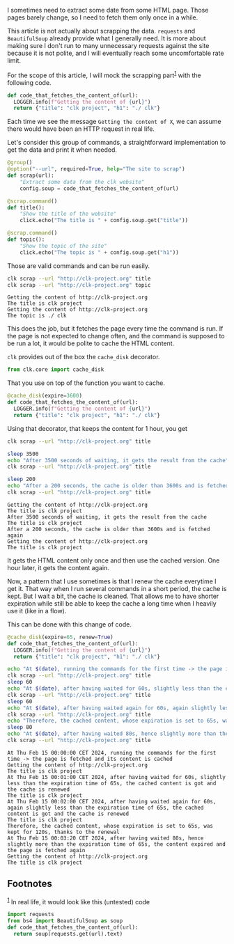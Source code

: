 I sometimes need to extract some date from some HTML page. Those pages barely change, so I need to fetch them only once in a while.

This article is not actually about scrapping the data. `requests` and `BeautifulSoup` already provide what I generally need. It is more about making sure I don't run to many unnecessary requests against the site because it is not polite, and I will eventually reach some uncomfortable rate limit.

For the scope of this article, I will mock the scrapping part<sup><a id="fnr.1" class="footref" href="#fn.1" role="doc-backlink">1</a></sup> with the following code.

```python
def code_that_fetches_the_content_of(url):
  LOGGER.info(f"Getting the content of {url}")
  return {"title": "clk project", "h1": "./ clk"}
```

Each time we see the message `Getting the content of X`, we can assume there would have been an HTTP request in real life.

Let's consider this group of commands, a straightforward implementation to get the data and print it when needed.

```python
@group()
@option("--url", required=True, help="The site to scrap")
def scrap(url):
    "Extract some data from the clk website"
    config.soup = code_that_fetches_the_content_of(url)

@scrap.command()
def title():
    "Show the title of the website"
    click.echo("The title is " + config.soup.get("title"))

@scrap.command()
def topic():
    "Show the topic of the site"
    click.echo("The topic is " + config.soup.get("h1"))
```

Those are valid commands and can be run easily.

```bash
clk scrap --url "http://clk-project.org" title
clk scrap --url "http://clk-project.org" topic
```

    Getting the content of http://clk-project.org
    The title is clk project
    Getting the content of http://clk-project.org
    The topic is ./ clk

This does the job, but it fetches the page every time the command is run. If the page is not expected to change often, and the command is supposed to be run a lot, it would be polite to cache the HTML content.

`clk` provides out of the box the `cache_disk` decorator.

```python
from clk.core import cache_disk
```

That you use on top of the function you want to cache.

```python
@cache_disk(expire=3600)
def code_that_fetches_the_content_of(url):
  LOGGER.info(f"Getting the content of {url}")
  return {"title": "clk project", "h1": "./ clk"}
```

Using that decorator, that keeps the content for 1 hour, you get

```bash
clk scrap --url "http://clk-project.org" title

sleep 3500
echo "After 3500 seconds of waiting, it gets the result from the cache"
clk scrap --url "http://clk-project.org" title

sleep 200
echo "After a 200 seconds, the cache is older than 3600s and is fetched again"
clk scrap --url "http://clk-project.org" title
```

    Getting the content of http://clk-project.org
    The title is clk project
    After 3500 seconds of waiting, it gets the result from the cache
    The title is clk project
    After a 200 seconds, the cache is older than 3600s and is fetched again
    Getting the content of http://clk-project.org
    The title is clk project

It gets the HTML content only once and then use the cached version. One hour later, it gets the content again.

Now, a pattern that I use sometimes is that I renew the cache everytime I get it. That way when I run several commands in a short period, the cache is kept. But I wait a bit, the cache is cleaned. That allows me to have shorter expiration while still be able to keep the cache a long time when I heavily use it (like in a flow).

This can be done with this change of code.

```python
@cache_disk(expire=65, renew=True)
def code_that_fetches_the_content_of(url):
  LOGGER.info(f"Getting the content of {url}")
  return {"title": "clk project", "h1": "./ clk"}
```

```bash
echo "At $(date), running the commands for the first time -> the page is fetched and its content is cached"
clk scrap --url "http://clk-project.org" title
sleep 60
echo "At $(date), after having waited for 60s, slightly less than the expiration time of 65s, the cached content is got and the cache is renewed"
clk scrap --url "http://clk-project.org" title
sleep 60
echo "At $(date), after having waited again for 60s, again slightly less than the expiration time of 65s, the cached content is got and the cache is renewed"
clk scrap --url "http://clk-project.org" title
echo "Therefore, the cached content, whose expiration is set to 65s, was kept for 120s, thanks to the renewal"
sleep 80
echo "At $(date), after having waited 80s, hence slightly more than the expiration time of 65s, the content expired and the page is fetched again"
clk scrap --url "http://clk-project.org" title
```

```
At Thu Feb 15 00:00:00 CET 2024, running the commands for the first time -> the page is fetched and its content is cached
Getting the content of http://clk-project.org
The title is clk project
At Thu Feb 15 00:01:00 CET 2024, after having waited for 60s, slightly less than the expiration time of 65s, the cached content is got and the cache is renewed
The title is clk project
At Thu Feb 15 00:02:00 CET 2024, after having waited again for 60s, again slightly less than the expiration time of 65s, the cached content is got and the cache is renewed
The title is clk project
Therefore, the cached content, whose expiration is set to 65s, was kept for 120s, thanks to the renewal
At Thu Feb 15 00:03:20 CET 2024, after having waited 80s, hence slightly more than the expiration time of 65s, the content expired and the page is fetched again
Getting the content of http://clk-project.org
The title is clk project
```

## Footnotes

<sup><a id="fn.1" class="footnum" href="#fnr.1">1</a></sup> In real life, it would look like this (untested) code

```python
import requests
from bs4 import BeautifulSoup as soup
def code_that_fetches_the_content_of(url):
  return soup(requests.get(url).text)
```
